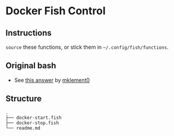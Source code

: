 # Docker Fish Control

## Instructions 
`source` these functions, or stick them in `~/.config/fish/functions`.

## Original bash
* See [this answer](https://stackoverflow.com/a/35979292) by [mklement0](https://stackoverflow.com/users/45375/mklement0)

## Structure

```
.
├── docker-start.fish
├── docker-stop.fish
└── readme.md
```
